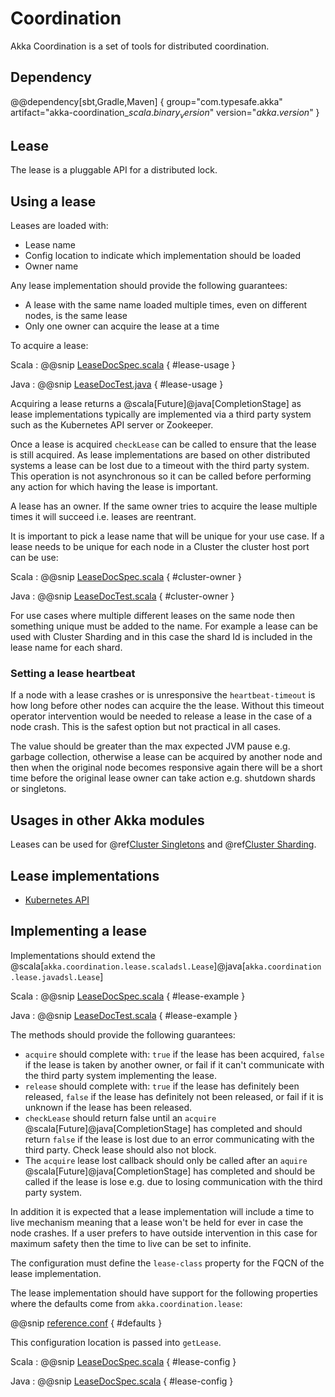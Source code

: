 # Coordination

Akka Coordination is a set of tools for distributed coordination.

## Dependency

@@dependency[sbt,Gradle,Maven] {
  group="com.typesafe.akka"
  artifact="akka-coordination_$scala.binary_version$"
  version="$akka.version$"
}

## Lease

The lease is a pluggable API for a distributed lock. 

## Using a lease

Leases are loaded with:

* Lease name
* Config location to indicate which implementation should be loaded
* Owner name 

Any lease implementation should provide the following guarantees:

* A lease with the same name loaded multiple times, even on different nodes, is the same lease 
* Only one owner can acquire the lease at a time

To acquire a lease:

Scala
:  @@snip [LeaseDocSpec.scala](/akka-coordination/src/test/scala/docs/akka/coordination/LeaseDocSpec.scala) { #lease-usage }

Java
:  @@snip [LeaseDocTest.java](/akka-coordination/src/test/java/jdocs/akka/coordination/lease/LeaseDocTest.java) { #lease-usage }

Acquiring a lease returns a @scala[Future]@java[CompletionStage] as lease implementations typically are implemented 
via a third party system such as the Kubernetes API server or Zookeeper.

Once a lease is acquired `checkLease` can be called to ensure that the lease is still acquired. As lease implementations
are based on other distributed systems a lease can be lost due to a timeout with the third party system. This operation is 
not asynchronous so it can be called before performing any action for which having the lease is important.

A lease has an owner. If the same owner tries to acquire the lease multiple times it will succeed i.e. leases are reentrant. 

It is important to pick a lease name that will be unique for your use case. If a lease needs to be unique for each node
in a Cluster the cluster host port can be use:

Scala
:  @@snip [LeaseDocSpec.scala](/akka-coordination/src/test/scala/docs/akka/coordination/LeaseDocSpec.scala) { #cluster-owner }

Java
:  @@snip [LeaseDocTest.scala](/akka-coordination/src/test/java/jdocs/akka/coordination/lease/LeaseDocTest.java) { #cluster-owner }

For use cases where multiple different leases on the same node then something unique must be added to the name. For example
a lease can be used with Cluster Sharding and in this case the shard Id is included in the lease name for each shard.

### Setting a lease heartbeat

If a node with a lease crashes or is unresponsive the `heartbeat-timeout` is how long before other nodes can acquire the 
the lease. Without this timeout operator intervention would be needed to release a lease in the case of a node crash.
This is the safest option but not practical in all cases.

The value should be greater than the max expected JVM pause e.g. garbage collection, otherwise a lease can be acquired
by another node and then when the original node becomes responsive again there will be a short time before the original lease owner 
can take action e.g. shutdown shards or singletons.

## Usages in other Akka modules

Leases can be used for @ref[Cluster Singletons](cluster-singleton.md#lease) and @ref[Cluster Sharding](cluster-sharding.md#lease). 

## Lease implementations

* [Kubernetes API](https://doc.akka.io/docs/akka-enhancements/current/kubernetes-lease.html)

## Implementing a lease

Implementations should extend
the @scala[`akka.coordination.lease.scaladsl.Lease`]@java[`akka.coordination.lease.javadsl.Lease`] 

Scala
:  @@snip [LeaseDocSpec.scala](/akka-coordination/src/test/scala/docs/akka/coordination/LeaseDocSpec.scala) { #lease-example }

Java
:  @@snip [LeaseDocTest.scala](/akka-coordination/src/test/java/jdocs/akka/coordination/lease/LeaseDocTest.java) { #lease-example }

The methods should provide the following guarantees:

* `acquire` should complete with: `true` if the lease has been acquired, `false` if the lease is taken by another owner, or fail if it can't communicate with the third party system implementing the lease.
* `release` should complete with: `true` if the lease has definitely been released, `false` if the lease has definitely not been released, or fail if it is unknown if the lease has been released.
* `checkLease` should return false until an `acquire` @scala[Future]@java[CompletionStage] has completed and should return `false` if the lease is lost due to an error communicating with the third party. Check lease should also not block.
* The `acquire` lease lost callback should only be called after an `aquire` @scala[Future]@java[CompletionStage] has completed and should be called if the lease is lose e.g. due to losing communication with the third party system.

In addition it is expected that a lease implementation will include a time to live mechanism meaning that a lease won't be held for ever in case the node crashes.
If a user prefers to have outside intervention in this case for maximum safety then the time to live can be set to infinite.

The configuration must define the `lease-class` property for the FQCN of the lease implementation.

The lease implementation should have support for the following properties where the defaults come from `akka.coordination.lease`:

@@snip [reference.conf](/akka-coordination/src/main/resources/reference.conf) { #defaults }

This configuration location is passed into `getLease`.

Scala
:  @@snip [LeaseDocSpec.scala](/akka-coordination/src/test/scala/docs/akka/coordination/LeaseDocSpec.scala) { #lease-config }

Java
:  @@snip [LeaseDocSpec.scala](/akka-coordination/src/test/scala/docs/akka/coordination/LeaseDocSpec.scala) { #lease-config }





